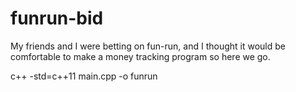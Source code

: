 # funrun-bid

My friends and I were betting on fun-run,
and I thought it would be comfortable to make a money tracking program
so here we go.

c++ -std=c++11 main.cpp -o funrun
